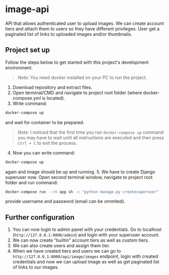 # image-api
API that allows authenticated user to upload images. We can create account tiers and attach them to users so they have different privileges. User get a paginated list of links to uploaded images and/or thumbnails.

## Project set up
Follow the steps below to get started with this project's development environment.
> _Note_: You need docker installed on your PC to run the project.
1. Download repository and extract files.
2. Open terminal/CMD and navigate to project root folder (where docker-compose.yml is located).
3. Write command:
```sh
docker-compose up
```
and wait for container to be prepared.
> _Note_: I noticed that the first time you run `docker-compose up` command you may have to wait until all instructions are executed and then press `Ctrl + C` to exit the process.
4. Now you can write command:
```sh
docker-compose up
```
again and image should be up and running.
5. We have to create Django superuser now. Open second terminal window, navigate to project root folder and run command:
```sh
docker-compose run --rm app sh -c "python manage.py createsuperuser"
```
provide username and password (email can be ommited).

## Further configuration
1. You can now login to admin panel with your credentials. Go to localhost (`http://127.0.0.1:8000/admin`) and login with your superuser account.
2. We can now create "builtin" account tiers as well as custom tiers.
3. We can also create users and assign them tier.
4. When we have created tiers and users we can go to `http://127.0.0.1:8000/api/image/images` endpoint, login with created credentials and now we can upload image as well as get paginated list of links to our images.
